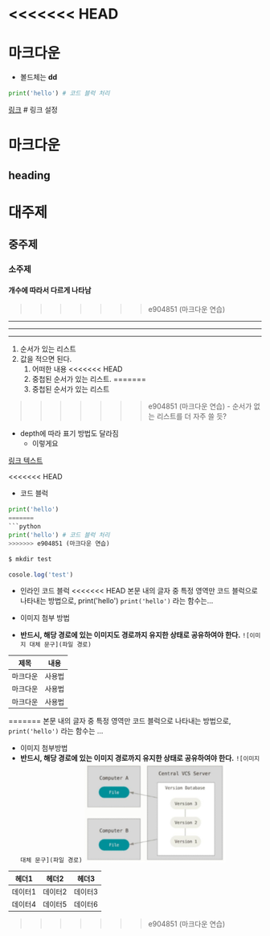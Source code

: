 <<<<<<< HEAD
=======
# 마크다운
- 볼드체는 **dd**
```python
print('hello') # 코드 블럭 처리
```
[링크](www.naver.com) # 링크 설정


# 마크다운

## heading
# 대주제
## 중주제
### 소주제
#### 개수에 따라서 다르게 나타남

>>>>>>> e904851 (마크다운 연습)
---
---
---

1. 순서가 있는 리스트
2. 값을 적으면 된다.
    1. 어떠한 내용
<<<<<<< HEAD
    2. 중첩된 순서가 있는 리스트.
=======
    2. 중첩된 순서가 있는 리스트
>>>>>>> e904851 (마크다운 연습)
    - 순서가 없는 리스트를 더 자주 쓸 듯?

- depth에 따라 표기 방법도 달라짐
  - 이렇게요

[링크 텍스트](www.naver.com)

<<<<<<< HEAD
- 코드 블럭
```python
print('hello')
=======
```python
print('hello') # 코드 블럭 처리
>>>>>>> e904851 (마크다운 연습)
```
```bash
$ mkdir test
```
```javascript
cosole.log('test')
```

- 인라인 코드 블럭
<<<<<<< HEAD
본문 내의 글자 중 특정 영역만 코드 블럭으로 나타내는 방법으로, print('hello') `print('hello')` 라는 함수는...

- 이미지 첨부 방법
- **반드시, 해당 경로에 있는 이미지도 경로까지 유지한 상태로 공유하여야 한다.**
`![이미지 대체 문구](파일 경로)`

|제목|내용|
|---|---|
|마크다운|사용법|
|마크다운|사용법|
|마크다운|사용법|
=======
본문 내의 글자 중 특정 영역만 코드 블럭으로 나타내는 방법으로, `print('hello')` 라는 함수는 ...

- 이미지 첨부방법
- **반드시, 해당 경로에 있는 이미지 경로까지 유지한 상태로 공유하여야 한다.**
`![이미지 대체 문구](파일 경로)`
![alt text](image.png)

| 헤더1   | 헤더2   | 헤더3   |
|---------|---------|---------|
| 데이터1 | 데이터2 | 데이터3 |
| 데이터4 | 데이터5 | 데이터6 |
>>>>>>> e904851 (마크다운 연습)
